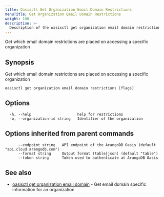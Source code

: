 ```yaml
---
title: Oasisctl Get Organization Email Domain Restrictions
menuTitle: Get Organization Email Domain Restrictions
weight: 100
description: >-
  Description of the oasisctl get organization email domain restrictions command
---
```

Get which email domain restrictions are placed on accessing a specific organization

## Synopsis

Get which email domain restrictions are placed on accessing a specific organization

```
oasisctl get organization email domain restrictions [flags]
```

## Options

```
  -h, --help                     help for restrictions
  -o, --organization-id string   Identifier of the organization
```

## Options inherited from parent commands

```
      --endpoint string   API endpoint of the ArangoDB Oasis (default "api.cloud.arangodb.com")
      --format string     Output format (table|json) (default "table")
      --token string      Token used to authenticate at ArangoDB Oasis
```

## See also

* [oasisctl get organization email domain](get-organization-email-domain.md)	 - Get email domain specific information for an organization

